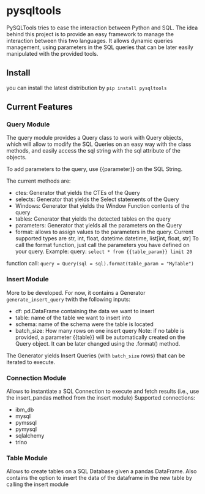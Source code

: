 # pysqltools

PySQLTools tries to ease the interaction between Python and SQL. The idea behind this project is
to provide an easy framework to manage the interaction between this two languages. It allows dynamic
queries management, using parameters in the SQL queries that can be later easily manipulated with
the provided tools.

## Install
you can install the latest distribution by 
`pip install pysqltools`

## Current Features

### Query Module
The query module provides a Query class to work with Query objects, which will allow to modify the
SQL Queries on an easy way with the class methods, and easily access the sql string with the sql
attribute of the objects.

To add parameters to the query, use {{parameter}} on the SQL String.

The current methods are:

- ctes: Generator that yields the CTEs of the Query
- selects: Generator that yields the Select statements of the Query
- Windows: Generator that yields the Window Function contents of the query
- tables: Generator that yields the detected tables on the query
- parameters: Generator that yields all the parameters on the Query
- format: allows to assign values to the parameters in the query. Current supported types are str, int, float, datetime.datetime, list[int, float, str]
To call the format function, just call the parameters you have defined on your query. Example:
query:
`select * from {{table_param}} limit 20`

function call:
`query = Query(sql = sql).format(table_param = "MyTable")`

### Insert Module

More to be developed. For now, it contains a Generator `generate_insert_query` twith the following inputs:
- df: pd.DataFrame containing the data we want to insert
- table: name of the table we want to insert into
- schema: name of the schema were the table is located
- batch_size: How many rows on one insert query
Note: if no table is provided, a parameter {{table}} will be automatically created on the Query object. It can be later changed using the .format() method.


The Generator yields Insert Queries (with `batch_size` rows) that can be iterated to execute.

### Connection Module

Allows to instantiate a SQL Connection to execute and fetch results (i.e., use the insert_pandas method from the insert module) Supported connections:

- ibm_db
- mysql
- pymssql
- pymysql
- sqlalchemy
- trino

### Table Module

Allows to create tables on a SQL Database given a pandas DataFrame. Also contains the option to insert the data of the dataframe in the 
new table by calling the insert module